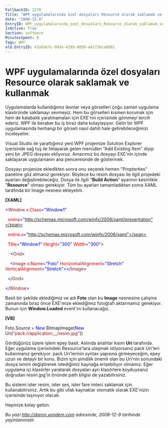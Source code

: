 ```yaml
---
FallbackID: 2270
Title: "WPF uygulamalarında özel dosyaları Resource olarak saklamak ve kullanmak"
date: "2008-12-9"
EntryID: WPF_uygulamalarinda_ozel_dosyalari_Resource_olarak_saklamak_ve_kullanmak
IsActive: True
Section: software
MinutesSpent: 0
Tags: WPF
old.EntryID: 43a5de7c-99d4-4299-8850-e6173bca8981
---
```

# WPF uygulamalarında özel dosyaları Resource olarak saklamak ve kullanmak
Uygulamalarda kullandığımız ikonlar veya görselleri çoğu zaman uygulama
klasöründe saklamayı sevmeyiz. Hem bu görselleri kısmen korumak için hem
de kalabalık yaratmamaları için EXE'nin içerisinde gömmeyi tercih
ederiz. WPF ile beraber bu iş biraz daha kolaylaşıyor. Gelin bir WPF
uygulamasında herhangi bir görseli nasıl dahili hale getirebileceğimizi
inceleyelim.

Visual Studio ile yarattığımız yeni WPF projemize Solution Explorer
içerisinde sağ tuş ile tıklayarak gelen menüden "Add Existing Item"
diyip yeni bir JPEG dosyası ekliyoruz. Amacımız bu dosyayı EXE'nin
içinde saklayarak uygulamanın ana penceresinde de göstermek.

Dosyayı projenize ekledikten sonra onu seçerek hemen "Propterties"
paneline göz atmanız gerekiyor. Böylece bu resim dosyası ile ilgili
projedeki ayarları değiştirebileceğiz. Dosya ile ilgili "**Build
Action**" ayarının kesinlikle "**Resource**" olması gerekiyor. Tüm bu
ayarları tamamladıktan sonra XAML tarafında bir Image nesnesi ekleyelim.

**[XAML]**

<span style="color: blue;">\<</span><span
style="color: #a31515;">Window</span><span style="color: red;">
x</span><span style="color: blue;">:</span><span
style="color: red;">Class</span><span
style="color: blue;">="Window1"</span>

  <span style="color: red;"> xmlns</span><span
style="color: blue;">="http://schemas.microsoft.com/winfx/2006/xaml/presentation"</span>

  <span style="color: red;"> xmlns</span><span
style="color: blue;">:</span><span style="color: red;">x</span><span
style="color: blue;">="http://schemas.microsoft.com/winfx/2006/xaml"</span>

  <span style="color: red;"> Title</span><span
style="color: blue;">="Window1"</span><span style="color: red;">
Height</span><span style="color: blue;">="300"</span><span
style="color: red;"> Width</span><span
style="color: blue;">="300"\></span>

<span style="color: #a31515;">    </span><span
style="color: blue;">\<</span><span
style="color: #a31515;">Grid</span><span style="color: blue;">\></span>

<span style="color: #a31515;">    </span><span
style="color: blue;">\<</span><span
style="color: #a31515;">Image</span><span style="color: red;">
x</span><span style="color: blue;">:</span><span
style="color: red;">Name</span><span
style="color: blue;">="Foto"</span><span style="color: red;">
HorizontalAlignment</span><span
style="color: blue;">="Stretch"</span><span style="color: red;">
VerticalAlignment</span><span
style="color: blue;">="Stretch"\>\</</span><span
style="color: #a31515;">Image</span><span style="color: blue;">\></span>

<span style="color: #a31515;">  </span><span
style="color: blue;">\</</span><span
style="color: #a31515;">Grid</span><span style="color: blue;">\></span>

<span style="color: blue;">\</</span><span
style="color: #a31515;">Window</span><span
style="color: blue;">\></span>

Basit bir şekilde eklediğimiz ve adı **Foto** olan bu **Image**
nesnesine çalışma zamanında biraz önce EXE'mize eklediğimiz fotoğrafı
aktarmamız gerekiyor. Bunun için **Window.Loaded** event'ını
kullanacağız.

**[VB]**

Foto.Source = <span style="color: blue;">New</span> BitmapImage(<span
style="color: blue;">New</span> Uri(<span
style="color: #a31515;">"pack://application:,,,/resim.jpg"</span>))

Gördüğünüz üzere işlem epey basit. Aslında anahtar kısım **Uri**
tarafında. Eğer uygulama içerisindeki Resource'lara ulaşmak istiyorsanız
pack Uri'leri kullanmanız gerekiyor. pack Uri'lerinin syntax yapısına
girmeyeceğim, epey uzun ve detaylı bir konu. Bizim için şimdilik önemli
olan bu Uri'nin sonundaki dosya ismini değiştirerek istediğimiz kaynağa
erişebiliyor olmamız. Eğer uygulama içi klasörler yaratarak dosyaları
ayrı klasörlere koyduysanız doğrudan resim.jpg'in önünde path bilgisi de
yazabilirsiniz.

Bu sistemi ister resim, ister ses, ister fare imleci saklamak için
kullanabilirsiniz. Artık bu gibi ufak kaynaklar otomatik olarak
EXE'nizin içerisinde taşınıyor olacak.

Hepinize kolay gelsin.



*Bu yazi http://daron.yondem.com adresinde, 2008-12-9 tarihinde yayinlanmistir.*
